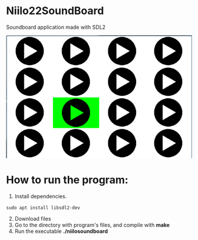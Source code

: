 # Niilo22SoundBoard
Soundboard application made with SDL2

![Program in action](program.png)

# How to run the program:
1. Install dependencies.
```
sudo apt install libsdl2-dev
```
2. Download files
3. Go to the directory with program's files, and compile with **make**
4. Run the executable **./niilosoundboard**
